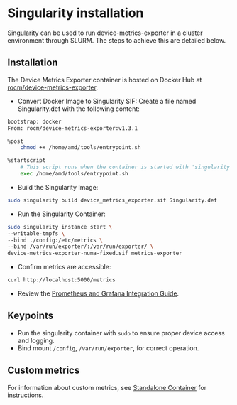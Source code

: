# Singularity installation

Singularity can be used to run device-metrics-exporter in a cluster environment through SLURM. The steps to achieve
this are detailed below.
  
## Installation

The Device Metrics Exporter container is hosted on Docker Hub at [rocm/device-metrics-exporter](https://hub.docker.com/r/rocm/device-metrics-exporter).

- Convert Docker Image to Singularity SIF:
  Create a file named Singularity.def with the following content:

```bash
bootstrap: docker
From: rocm/device-metrics-exporter:v1.3.1

%post
    chmod +x /home/amd/tools/entrypoint.sh

%startscript
    # This script runs when the container is started with 'singularity run'
    exec /home/amd/tools/entrypoint.sh

```
- Build the Singularity Image:
  
```bash
sudo singularity build device_metrics_exporter.sif Singularity.def
```
- Run the Singularity Container:

```bash
sudo singularity instance start \
--writable-tmpfs \
--bind ./config:/etc/metrics \
--bind /var/run/exporter/:/var/run/exporter/ \
device-metrics-exporter-numa-fixed.sif metrics-exporter
```
- Confirm metrics are accessible:

```bash
curl http://localhost:5000/metrics
```

- Review the [Prometheus and Grafana Integration Guide](../integrations/prometheus-grafana.md).

## Keypoints
- Run the singularity container with `sudo` to ensure proper device access and logging.
- Bind mount `/config`, `/var/run/exporter`, for correct operation.

## Custom metrics

For information about custom metrics, see [Standalone Container](../configuration/docker.md) for instructions.
